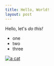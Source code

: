 ```yaml
---
title: Hello, World!
layout: post
---
```


Hello, let's *do this!*

* one
* two
* three

[![a cat](http://placekitten.com/100/100)](http://placekitten.com/1000/1000)
